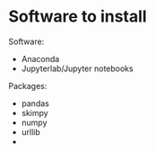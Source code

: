 # Software to install

Software: 
- Anaconda
- Jupyterlab/Jupyter notebooks

Packages:
- pandas
- skimpy
- numpy
- urllib
- 

